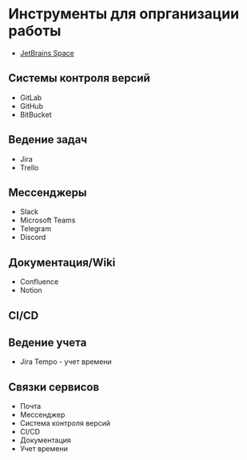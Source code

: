 # Инструменты для опрганизации работы

- [JetBrains Space](https://www.jetbrains.com/ru-ru/space/)

## Системы контроля версий

- GitLab
- GitHub
- BitBucket

## Ведение задач

- Jira
- Trello

## Мессенджеры

- Slack
- Microsoft Teams
- Telegram
- Discord

## Документация/Wiki

- Confluence
- Notion

## CI/CD

## Ведение учета

- Jira Tempo - учет времени

## Связки сервисов

- Почта
- Мессенджер
- Система контроля версий
- CI/CD
- Документация
- Учет времени
